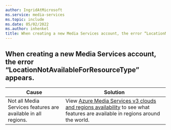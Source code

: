 ```yaml
---
author: IngridAtMicrosoft
ms.service: media-services
ms.topic: include
ms.date: 05/02/2022
ms.author: inhenkel
title: When creating a new Media Services account, the error “LocationNotAvailableForResourceType” appears.
---
```


<!-- 2201280050000141 -->

## When creating a new Media Services account, the error “LocationNotAvailableForResourceType” appears.

| Cause | Solution |
| ----- | -------- |
| Not all Media Services features are available in all regions. | View [Azure Media Services v3 clouds and regions availability](../azure-clouds-regions.md) to see what features are available in regions around the world. |
